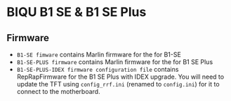 # BIQU B1 SE & B1 SE Plus

## Firmware

- `B1-SE fimware` contains Marlin firmware for the for B1-SE
- `B1-SE-PLUS firmware` contains Marlin firmware for the for B1 SE Plus
- `B1-SE-PLUS-IDEX firmware configuration file` contains RepRapFirmware for the B1 SE Plus with IDEX upgrade. You will need to update the TFT using `config_rrf.ini` (renamed to `config.ini`) for it to connect to the motherboard.
